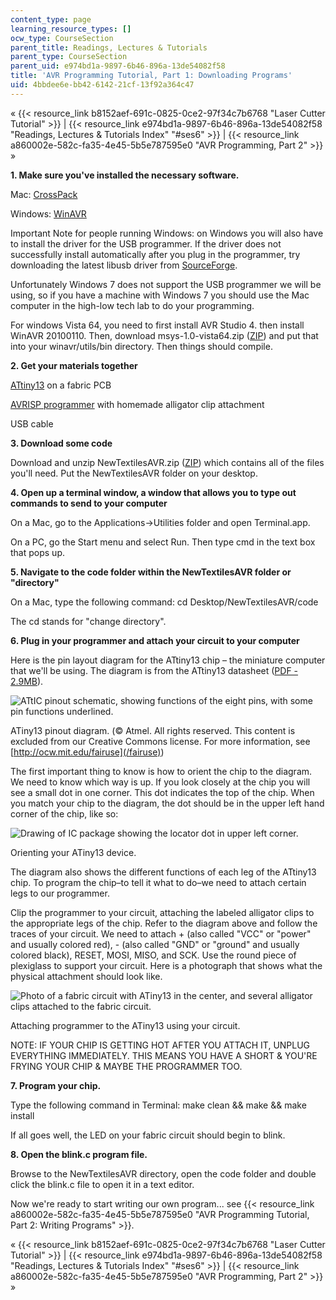 ```yaml
---
content_type: page
learning_resource_types: []
ocw_type: CourseSection
parent_title: Readings, Lectures & Tutorials
parent_type: CourseSection
parent_uid: e974bd1a-9897-6b46-896a-13de54082f58
title: 'AVR Programming Tutorial, Part 1: Downloading Programs'
uid: 4bbdee6e-bb42-6142-21cf-13f92a364c47
---
```


« {{< resource_link b8152aef-691c-0825-0ce2-97f34c7b6768 "Laser Cutter Tutorial" >}} | {{< resource_link e974bd1a-9897-6b46-896a-13de54082f58 "Readings, Lectures & Tutorials Index" "#ses6" >}} | {{< resource_link a860002e-582c-fa35-4e45-5b5e787595e0 "AVR Programming, Part 2" >}} »

**1\. Make sure you've installed the necessary software.**

Mac: [CrossPack](http://www.obdev.at/products/crosspack/index.html)

Windows: [WinAVR](http://winavr.sourceforge.net/index.html)

Important Note for people running Windows: on Windows you will also have to install the driver for the USB programmer. If the driver does not successfully install automatically after you plug in the programmer, try downloading the latest libusb driver from [SourceForge](http://sourceforge.net/projects/libusb-win32/files/libusb-win32-releases/).

Unfortunately Windows 7 does not support the USB programmer we will be using, so if you have a machine with Windows 7 you should use the Mac computer in the high-low tech lab to do your programming.

For windows Vista 64, you need to first install AVR Studio 4. then install WinAVR 20100110. Then, download msys-1.0-vista64.zip ([ZIP](https://courses.media.mit.edu/2010spring/mas962/2010/uploads/Main/msys-1.0-vista.zip)) and put that into your winavr/utils/bin directory. Then things should compile.

**2\. Get your materials together**

[ATtiny13](http://search.digikey.com/scripts/DkSearch/dksus.dll?Detail&name=ATTINY13V-10PU-ND) on a fabric PCB

[AVRISP programmer](http://search.digikey.com/scripts/DkSearch/dksus.dll?Cat=2621880&k=avrisp) with homemade alligator clip attachment

USB cable

**3\. Download some code**

Download and unzip NewTextilesAVR.zip ([ZIP](https://courses.media.mit.edu/2010spring/mas962/2010/uploads/Main/NewTextilesAVR.zip)) which contains all of the files you'll need. Put the NewTextilesAVR folder on your desktop.

**4\. Open up a terminal window, a window that allows you to type out commands to send to your computer**

On a Mac, go to the Applications→Utilities folder and open Terminal.app.

On a PC, go the Start menu and select Run. Then type cmd in the text box that pops up.

**5\. Navigate to the code folder within the NewTextilesAVR folder or "directory"**

On a Mac, type the following command: cd Desktop/NewTextilesAVR/code

The cd stands for "change directory".

**6\. Plug in your programmer and attach your circuit to your computer**

Here is the pin layout diagram for the ATtiny13 chip – the miniature computer that we'll be using. The diagram is from the ATtiny13 datasheet ([PDF - 2.9MB](http://www.atmel.com/dyn/resources/prod_documents/doc2535.pdf)).

![ATtIC pinout schematic, showing functions of the eight pins, with some pin functions underlined.](/courses/media-arts-and-sciences/mas-962-special-topics-new-textiles-spring-2010/readings-lectures-tutorials/tut06_avr1/ATtiny13.gif)

ATiny13 pinout diagram. (© Atmel. All rights reserved. This content is excluded from our Creative Commons license. For more information, see [http://ocw.mit.edu/fairuse](/fairuse))

The first important thing to know is how to orient the chip to the diagram. We need to know which way is up. If you look closely at the chip you will see a small dot in one corner. This dot indicates the top of the chip. When you match your chip to the diagram, the dot should be in the upper left hand corner of the chip, like so:

![Drawing of IC package showing the locator dot in upper left corner.](/courses/media-arts-and-sciences/mas-962-special-topics-new-textiles-spring-2010/readings-lectures-tutorials/tut06_avr1/ATtiny13Dot.gif)

Orienting your ATiny13 device.

The diagram also shows the different functions of each leg of the ATtiny13 chip. To program the chip–to tell it what to do–we need to attach certain legs to our programmer.

Clip the programmer to your circuit, attaching the labeled alligator clips to the appropriate legs of the chip. Refer to the diagram above and follow the traces of your circuit. We need to attach + (also called "VCC" or "power" and usually colored red), - (also called "GND" or "ground" and usually colored black), RESET, MOSI, MISO, and SCK. Use the round piece of plexiglass to support your circuit. Here is a photograph that shows what the physical attachment should look like.

![Photo of a fabric circuit with ATiny13 in the center, and several alligator clips attached to the fabric circuit.](/courses/media-arts-and-sciences/mas-962-special-topics-new-textiles-spring-2010/readings-lectures-tutorials/tut06_avr1/ATtiny_13_program.jpg)

Attaching programmer to the ATiny13 using your circuit.

NOTE: IF YOUR CHIP IS GETTING HOT AFTER YOU ATTACH IT, UNPLUG EVERYTHING IMMEDIATELY. THIS MEANS YOU HAVE A SHORT & YOU'RE FRYING YOUR CHIP & MAYBE THE PROGRAMMER TOO.

**7\. Program your chip.**

Type the following command in Terminal: make clean && make && make install

If all goes well, the LED on your fabric circuit should begin to blink.

**8\. Open the blink.c program file.**

Browse to the NewTextilesAVR directory, open the code folder and double click the blink.c file to open it in a text editor.

Now we're ready to start writing our own program... see {{< resource_link a860002e-582c-fa35-4e45-5b5e787595e0 "AVR Programming Tutorial, Part 2: Writing Programs" >}}.

« {{< resource_link b8152aef-691c-0825-0ce2-97f34c7b6768 "Laser Cutter Tutorial" >}} | {{< resource_link e974bd1a-9897-6b46-896a-13de54082f58 "Readings, Lectures & Tutorials Index" "#ses6" >}} | {{< resource_link a860002e-582c-fa35-4e45-5b5e787595e0 "AVR Programming, Part 2" >}} »